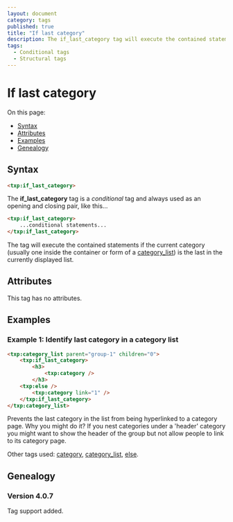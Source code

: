 ```yaml
---
layout: document
category: tags
published: true
title: "If last category"
description: The if_last_category tag will execute the contained statements if the current category is the last in the list.
tags:
  - Conditional tags
  - Structural tags
---
```


# If last category

On this page:

* [Syntax](#syntax)
* [Attributes](#attributes)
* [Examples](#examples)
* [Genealogy](#genealogy)

## Syntax

~~~ html
<txp:if_last_category>
~~~

The **if_last_category** tag is a *conditional* tag and always used as an opening and closing pair, like this...

~~~ html
<txp:if_last_category>
    ...conditional statements...
</txp:if_last_category>
~~~

The tag will execute the contained statements if the current category (usually one inside the container or form of a [category_list](category_list)) is the last in the currently displayed list.

## Attributes

This tag has no attributes.

## Examples

### Example 1: Identify last category in a category list

~~~ html
<txp:category_list parent="group-1" children="0">
    <txp:if_last_category>
        <h3>
            <txp:category />
        </h3>
    <txp:else />
        <txp:category link="1" />
    </txp:if_last_category>
</txp:category_list>
~~~

Prevents the last category in the list from being hyperlinked to a category page. Why you might do it? If you nest categories under a 'header' category you might want to show the header of the group but not allow people to link to its category page.

Other tags used: [category](category), [category_list](category_list), [else](else).

## Genealogy

### Version 4.0.7

Tag support added.
